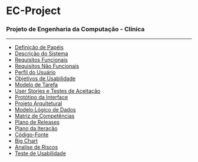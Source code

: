 <h1>EC-Project</h1>
<h3>Projeto de Engenharia da Computação - Clínica</h3>
<hr>
<ul>
  <li><a href="https://docs.google.com/document/d/1OT3Bnj4pqH_qh2i59x1jAgVmpE3IT_cQGXPYRQVbo5U/edit">Definição de Papéis</a></li>
  <li><a href="https://docs.google.com/document/d/1vFDWE5FiFVzahCbX9BVGC_skM5Gs-ynnxgl00zyQBRQ/edit?usp=sharing">Descrição do Sistema</a></li>
  <li><a href="https://docs.google.com/document/d/1C9LCXwGyiuckhepwHe1_EewcHcIkj1sikBYPmMR63-0/edit?usp=sharing">Requisitos Funcionais</a></li>
  <li><a href="https://docs.google.com/document/d/1kqsTfyCfEJ5TkfWhFkhnw0n7VagaWAin0W_QYyh3APE/edit?usp=sharing">Requisitos Não Funcionais</a></li>
  <li><a href="">Perfil do Usuário</a></li>
  <li><a href="">Objetivos de Usabilidade</a></li>
  <li><a href="">Modelo de Tarefa</a></li>
  <li><a href="">User Stories e Testes de Aceitação</a></li>
  <li><a href="">Protótipo da Interface</a></li>
  <li><a href="">Projeto Arquitetural</a></li>
  <li><a href="">Modelo Lógico de Dados</a></li>
  <li><a href="">Matriz de Competências</a></li>
  <li><a href="">Plano de Releases</a></li>
  <li><a href="">Plano da Iteração</a></li>
  <li><a href="https://github.com/JonathasNJohnny/EC-Project">Código-Fonte</a></li>
  <li><a href="">Big Chart</a></li>
  <li><a href="">Analise de Riscos</a></li>
  <li><a href="">Teste de Usabilidade</a></li>
</ul>



